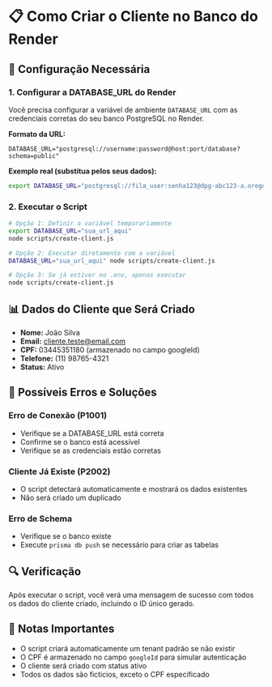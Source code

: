 # 📋 Como Criar o Cliente no Banco do Render

## 🔧 Configuração Necessária

### 1. Configurar a DATABASE_URL do Render

Você precisa configurar a variável de ambiente `DATABASE_URL` com as credenciais corretas do seu banco PostgreSQL no Render.

**Formato da URL:**
```
DATABASE_URL="postgresql://username:password@host:port/database?schema=public"
```

**Exemplo real (substitua pelos seus dados):**
```bash
export DATABASE_URL="postgresql://fila_user:senha123@dpg-abc123-a.oregon-postgres.render.com:5432/fila_digital?schema=public"
```

### 2. Executar o Script

```bash
# Opção 1: Definir a variável temporariamente
export DATABASE_URL="sua_url_aqui"
node scripts/create-client.js

# Opção 2: Executar diretamente com a variável
DATABASE_URL="sua_url_aqui" node scripts/create-client.js

# Opção 3: Se já estiver no .env, apenas executar
node scripts/create-client.js
```

## 📊 Dados do Cliente que Será Criado

- **Nome:** João Silva
- **Email:** cliente.teste@email.com
- **CPF:** 03445351180 (armazenado no campo googleId)
- **Telefone:** (11) 98765-4321
- **Status:** Ativo

## 🚨 Possíveis Erros e Soluções

### Erro de Conexão (P1001)
- Verifique se a DATABASE_URL está correta
- Confirme se o banco está acessível
- Verifique se as credenciais estão corretas

### Cliente Já Existe (P2002)
- O script detectará automaticamente e mostrará os dados existentes
- Não será criado um duplicado

### Erro de Schema
- Verifique se o banco existe
- Execute `prisma db push` se necessário para criar as tabelas

## 🔍 Verificação

Após executar o script, você verá uma mensagem de sucesso com todos os dados do cliente criado, incluindo o ID único gerado.

## 📝 Notas Importantes

- O script criará automaticamente um tenant padrão se não existir
- O CPF é armazenado no campo `googleId` para simular autenticação
- O cliente será criado com status ativo
- Todos os dados são fictícios, exceto o CPF especificado


